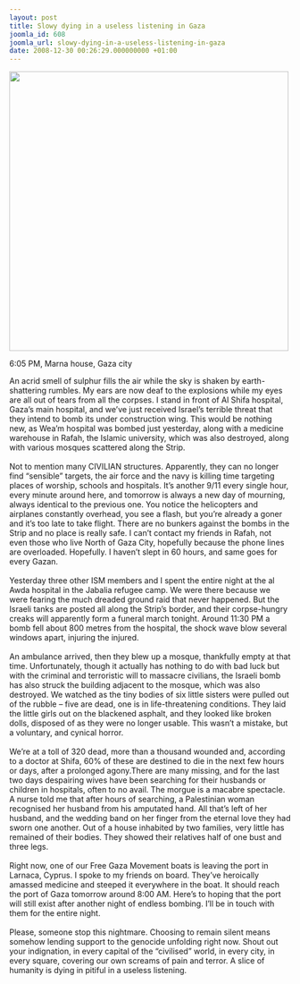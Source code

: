 ```yaml
---
layout: post
title: Slowy dying in a useless listening in Gaza
joomla_id: 608
joomla_url: slowy-dying-in-a-useless-listening-in-gaza
date: 2008-12-30 00:26:29.000000000 +01:00
---
```

<p><img src="http://www.freegaza.org/uploads/2008/vikarticle.jpg" width="500" border="0" /></p><p>6:05 PM, Marna house, Gaza city</p><p>An acrid smell of sulphur fills the air while the sky is shaken by earth-shattering rumbles. My ears are now deaf to the explosions while my eyes are all out of tears from all the corpses. I stand in front of Al Shifa hospital, Gaza&rsquo;s main hospital, and we&rsquo;ve just received Israel&rsquo;s terrible threat that they intend to bomb its under construction wing. This would be nothing new, as Wea&rsquo;m hospital was bombed just yesterday, along with a medicine warehouse in Rafah, the Islamic university, which was also destroyed, along with various mosques scattered along the Strip. <br /><br />Not to mention many CIVILIAN structures. Apparently, they can no longer find &ldquo;sensible&rdquo; targets, the air force and the navy is killing time targeting places of worship, schools and hospitals. It&rsquo;s another 9/11 every single hour, every minute around here, and tomorrow is always a new day of mourning, always identical to the previous one. You notice the helicopters and airplanes constantly overhead, you see a flash, but you&rsquo;re already a goner and it&rsquo;s too late to take flight. There are no bunkers against the bombs in the Strip and no place is really safe. I can&rsquo;t contact my friends in Rafah, not even those who live North of Gaza City, hopefully because the phone lines are overloaded. Hopefully. I haven&rsquo;t slept in 60 hours, and same goes for every Gazan. <br /><br />Yesterday three other ISM members and I spent the entire night at the al Awda hospital in the Jabalia refugee camp. We were there because we were fearing the much dreaded ground raid that never happened. But the Israeli tanks are posted all along the Strip&rsquo;s border, and their corpse-hungry creaks will apparently form a funeral march tonight. Around 11:30 PM a bomb fell about 800 metres from the hospital, the shock wave blow several windows apart, injuring the injured. <br /><br />An ambulance arrived, then they blew up a mosque, thankfully empty at that time. Unfortunately, though it actually has nothing to do with bad luck but with the criminal and terroristic will to massacre civilians, the Israeli bomb has also struck the building adjacent to the mosque, which was also destroyed. We watched as the tiny bodies of six little sisters were pulled out of the rubble &ndash; five are dead, one is in life-threatening conditions. They laid the little girls out on the blackened asphalt, and they looked like broken dolls, disposed of as they were no longer usable. This wasn&rsquo;t a mistake, but a voluntary, and cynical horror. <br /><br />We&rsquo;re at a toll of 320 dead, more than a thousand wounded and, according to a doctor at Shifa, 60% of these are destined to die in the next few hours or days, after a prolonged agony.There are many missing, and for the last two days despairing wives have been searching for their husbands or children in hospitals, often to no avail. The morgue is a macabre spectacle. A nurse told me that after hours of searching, a Palestinian woman recognised her husband from his amputated hand. All that&rsquo;s left of her husband, and the wedding band on her finger from the eternal love they had sworn one another. Out of a house inhabited by two families, very little has remained of their bodies. They showed their relatives half of one bust and three legs. <br /><br />Right now, one of our Free Gaza Movement boats is leaving the port in Larnaca, Cyprus. I spoke to my friends on board. They&rsquo;ve heroically amassed medicine and steeped it everywhere in the boat. It should reach the port of Gaza tomorrow around 8:00 AM. Here&rsquo;s to hoping that the port will still exist after another night of endless bombing. I&rsquo;ll be in touch with them for the entire night. <br /><br />Please, someone stop this nightmare. Choosing to remain silent means somehow lending support to the genocide unfolding right now. Shout out your indignation, in every capital of the &ldquo;civilised&rdquo; world, in every city, in every square, covering our own screams of pain and terror. A slice of humanity is dying in pitiful in a useless listening.</p><p><a href=""></a></p>
